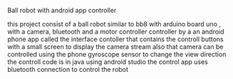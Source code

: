 Ball robot with android app controller

this project consist of a ball robot similar to bb8 with arduino board uno , with a camera, bluetooth and a motor controller
controller by a an android phone app called the interface contoller that contains the controll buttons with a small screen to 
display the camera stream also that camera can be controlled using the phone gyroscope sensor to change the view direction
the controll code is in java using android studio
the control app uses bluetooth connection to control the robot

